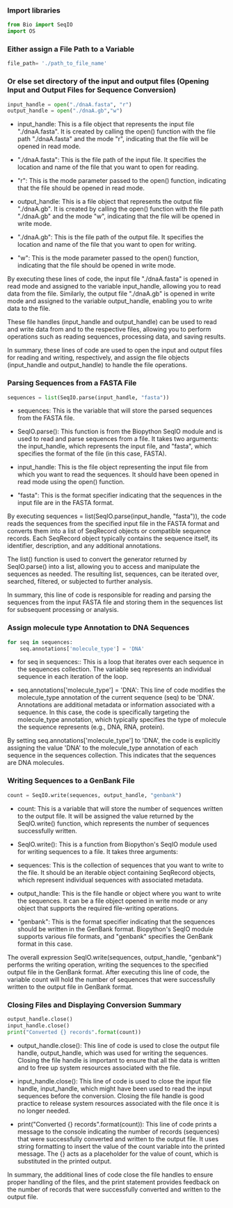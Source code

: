 ### Import libraries

```python
from Bio import SeqIO
import OS
```

### Either assign a File Path to a Variable

```python
file_path= './path_to_file_name'
```

### Or else set directory of the input and output files (Opening Input and Output Files for Sequence Conversion)

```python
input_handle = open("./dnaA.fasta", "r")
output_handle = open("./dnaA.gb","w")          
```
* input_handle: This is a file object that represents the input file "./dnaA.fasta". It is created by calling the open() function with the file path "./dnaA.fasta" and the mode "r", indicating that the file will be opened in read mode.

* "./dnaA.fasta": This is the file path of the input file. It specifies the location and name of the file that you want to open for reading.

* "r": This is the mode parameter passed to the open() function, indicating that the file should be opened in read mode.

* output_handle: This is a file object that represents the output file "./dnaA.gb". It is created by calling the open() function with the file path "./dnaA.gb" and the mode "w", indicating that the file will be opened in write mode.

* "./dnaA.gb": This is the file path of the output file. It specifies the location and name of the file that you want to open for writing.

* "w": This is the mode parameter passed to the open() function, indicating that the file should be opened in write mode.

By executing these lines of code, the input file "./dnaA.fasta" is opened in read mode and assigned to the variable input_handle, allowing you to read data from the file. Similarly, the output file "./dnaA.gb" is opened in write mode and assigned to the variable output_handle, enabling you to write data to the file.

These file handles (input_handle and output_handle) can be used to read and write data from and to the respective files, allowing you to perform operations such as reading sequences, processing data, and saving results.

In summary, these lines of code are used to open the input and output files for reading and writing, respectively, and assign the file objects (input_handle and output_handle) to handle the file operations.

### Parsing Sequences from a FASTA File

```python
sequences = list(SeqIO.parse(input_handle, "fasta"))
```
* sequences: This is the variable that will store the parsed sequences from the FASTA file.

* SeqIO.parse(): This function is from the Biopython SeqIO module and is used to read and parse sequences from a file. It takes two arguments: the input_handle, which represents the input file, and "fasta", which specifies the format of the file (in this case, FASTA).

* input_handle: This is the file object representing the input file from which you want to read the sequences. It should have been opened in read mode using the open() function.

* "fasta": This is the format specifier indicating that the sequences in the input file are in the FASTA format.

By executing sequences = list(SeqIO.parse(input_handle, "fasta")), the code reads the sequences from the specified input file in the FASTA format and converts them into a list of SeqRecord objects or compatible sequence records. Each SeqRecord object typically contains the sequence itself, its identifier, description, and any additional annotations.

The list() function is used to convert the generator returned by SeqIO.parse() into a list, allowing you to access and manipulate the sequences as needed. The resulting list, sequences, can be iterated over, searched, filtered, or subjected to further analysis.

In summary, this line of code is responsible for reading and parsing the sequences from the input FASTA file and storing them in the sequences list for subsequent processing or analysis.


### Assign molecule type Annotation to DNA Sequences

```python
for seq in sequences:
    seq.annotations['molecule_type'] = 'DNA'
```

* for seq in sequences:: This is a loop that iterates over each sequence in the sequences collection. The variable seq represents an individual sequence in each iteration of the loop.

* seq.annotations['molecule_type'] = 'DNA': This line of code modifies the molecule_type annotation of the current sequence (seq) to be 'DNA'. Annotations are additional metadata or information associated with a sequence. In this case, the code is specifically targeting the molecule_type annotation, which typically specifies the type of molecule the sequence represents (e.g., DNA, RNA, protein).

By setting seq.annotations['molecule_type'] to 'DNA', the code is explicitly assigning the value 'DNA' to the molecule_type annotation of each sequence in the sequences collection. This indicates that the sequences are DNA molecules.

### Writing Sequences to a GenBank File

```python
count = SeqIO.write(sequences, output_handle, "genbank")
```
* count: This is a variable that will store the number of sequences written to the output file. It will be assigned the value returned by the SeqIO.write() function, which represents the number of sequences successfully written.

* SeqIO.write(): This is a function from Biopython's SeqIO module used for writing sequences to a file. It takes three arguments:

* sequences: This is the collection of sequences that you want to write to the file. It should be an iterable object containing SeqRecord objects, which represent individual sequences with associated metadata.

* output_handle: This is the file handle or object where you want to write the sequences. It can be a file object opened in write mode or any object that supports the required file-writing operations.

* "genbank": This is the format specifier indicating that the sequences should be written in the GenBank format. Biopython's SeqIO module supports various file formats, and "genbank" specifies the GenBank format in this case.

The overall expression SeqIO.write(sequences, output_handle, "genbank") performs the writing operation, writing the sequences to the specified output file in the GenBank format. After executing this line of code, the variable count will hold the number of sequences that were successfully written to the output file in GenBank format.

### Closing Files and Displaying Conversion Summary

```python
output_handle.close()
input_handle.close()
print("Converted {} records".format(count))
```
* output_handle.close(): This line of code is used to close the output file handle, output_handle, which was used for writing the sequences. Closing the file handle is important to ensure that all the data is written and to free up system resources associated with the file.

* input_handle.close(): This line of code is used to close the input file handle, input_handle, which might have been used to read the input sequences before the conversion. Closing the file handle is good practice to release system resources associated with the file once it is no longer needed.

* print("Converted {} records".format(count)): This line of code prints a message to the console indicating the number of records (sequences) that were successfully converted and written to the output file. It uses string formatting to insert the value of the count variable into the printed message. The {} acts as a placeholder for the value of count, which is substituted in the printed output.

In summary, the additional lines of code close the file handles to ensure proper handling of the files, and the print statement provides feedback on the number of records that were successfully converted and written to the output file.


